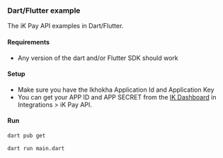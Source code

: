 
### Dart/Flutter example

The iK Pay API examples in Dart/Flutter.

#### Requirements

- Any version of the dart and/or Flutter SDK should work


#### Setup

- Make sure you have the Ikhokha Application Id and Application Key
- You can get your APP ID and APP SECRET from the [IK Dashboard](https://dashboard.ikhokha.com) in Integrations > iK Pay API.

#### Run

```bash
dart pub get
```

``` bash
dart run main.dart
```
